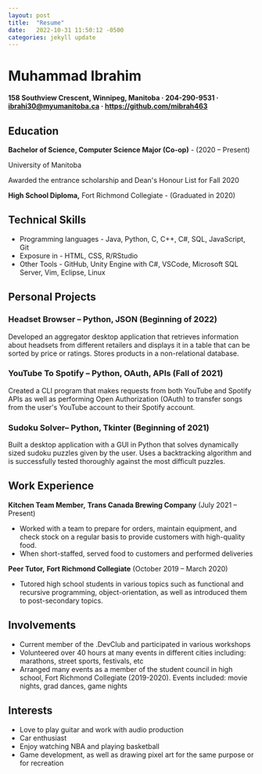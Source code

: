 ```yaml
---
layout: post
title:  "Resume"
date:   2022-10-31 11:50:12 -0500
categories: jekyll update
---
```

# Muhammad Ibrahim

**158 Southview Crescent, Winnipeg, Manitoba · 204-290-9531 · ibrahi30@myumanitoba.ca · https://github.com/mibrah463**


## Education

**Bachelor of Science, Computer Science Major (Co-op)** - (2020 – Present)

University of Manitoba

Awarded the entrance scholarship and Dean's Honour List for Fall 2020

**High School Diploma,** Fort Richmond Collegiate - (Graduated in 2020)

## Technical Skills

- Programming languages - Java, Python, C, C++, C#, SQL, JavaScript, Git
- Exposure in - HTML, CSS, R/RStudio
- Other Tools - GitHub, Unity Engine with C#, VSCode, Microsoft SQL Server, Vim, Eclipse, Linux

## Personal Projects

### Headset Browser – Python, JSON (Beginning of 2022)

Developed an aggregator desktop application that retrieves information about headsets from different retailers and displays it in a table that can be sorted by price or ratings. Stores products in a non-relational database.

### YouTube To Spotify – Python, OAuth, APIs (Fall of 2021)

Created a CLI program that makes requests from both YouTube and Spotify APIs as well as performing Open Authorization (OAuth) to transfer songs from the user's YouTube account to their Spotify account.

### Sudoku Solver– Python, Tkinter (Beginning of 2021)

Built a desktop application with a GUI in Python that solves dynamically sized sudoku puzzles given by the user. Uses a backtracking algorithm and is successfully tested thoroughly against the most difficult puzzles.

## Work Experience

**Kitchen Team Member,**  **Trans Canada Brewing Company** (July 2021 – Present)

- Worked with a team to prepare for orders, maintain equipment, and check stock on a regular basis to provide customers with high-quality food.
- When short-staffed, served food to customers and performed deliveries

**Peer Tutor,**  **Fort Richmond Collegiate** (October 2019 – March 2020)

- Tutored high school students in various topics such as functional and recursive programming, object-orientation, as well as introduced them to post-secondary topics.

## Involvements

- Current member of the .DevClub and participated in various workshops
- Volunteered over 40 hours at many events in different cities including: marathons, street sports, festivals, etc
- Arranged many events as a member of the student council in high school, Fort Richmond Collegiate (2019-2020). Events included: movie nights, grad dances, game nights

## Interests

- Love to play guitar and work with audio production
- Car enthusiast
- Enjoy watching NBA and playing basketball
- Game development, as well as drawing pixel art for the same purpose or for recreation

